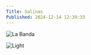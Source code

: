 ```yaml
---
Title: Salinas
Published: 2024-12-14 12:39:33
---
```

![La Banda](https://photos.lifeofpablo.com/california/salinas/web/1.jpg)

![Light](https://photos.lifeofpablo.com/california/salinas/web/2.jpg)
